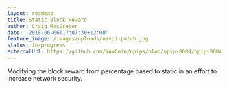 ```yaml
---
layout: roadmap
title: Static Block Reward
author: Craig MacGregor
date: '2018-06-06T17:07:30+12:00'
feature_image: /images/uploads/navpi-patch.jpg
status: in-progress
externalUrl: https://github.com/NAVCoin/npips/blob/npip-0004/npip-0004.mediawiki
---
```


Modifying the block reward from percentage based to static in an effort to increase network security.  
